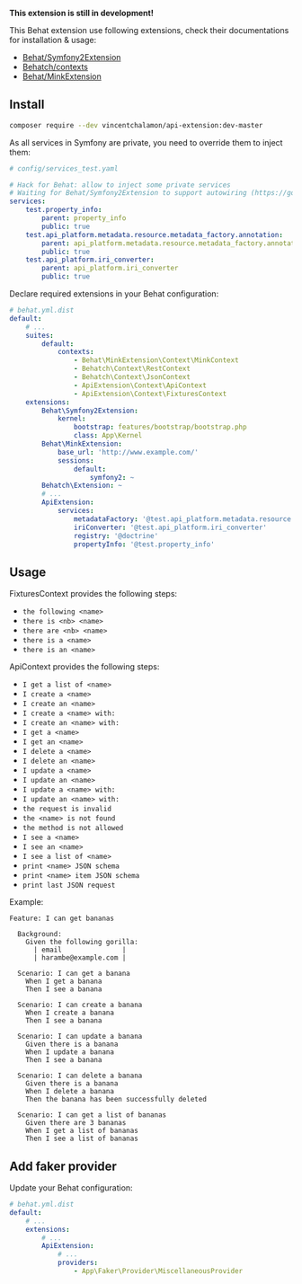 **This extension is still in development!**

This Behat extension use following extensions, check their documentations for installation & usage:
* [Behat/Symfony2Extension](https://github.com/Behat/Symfony2Extension)
* [Behatch/contexts](https://github.com/Behatch/contexts)
* [Behat/MinkExtension](https://github.com/Behat/MinkExtension)

## Install

```bash
composer require --dev vincentchalamon/api-extension:dev-master
```

As all services in Symfony are private, you need to override them to inject them:
```yaml
# config/services_test.yaml

# Hack for Behat: allow to inject some private services
# Waiting for Behat/Symfony2Extension to support autowiring (https://goo.gl/z8BPpG)
services:
    test.property_info:
        parent: property_info
        public: true
    test.api_platform.metadata.resource.metadata_factory.annotation:
        parent: api_platform.metadata.resource.metadata_factory.annotation
        public: true
    test.api_platform.iri_converter:
        parent: api_platform.iri_converter
        public: true
```

Declare required extensions in your Behat configuration:
```yaml
# behat.yml.dist
default:
    # ...
    suites:
        default:
            contexts:
                - Behat\MinkExtension\Context\MinkContext
                - Behatch\Context\RestContext
                - Behatch\Context\JsonContext
                - ApiExtension\Context\ApiContext
                - ApiExtension\Context\FixturesContext
    extensions:
        Behat\Symfony2Extension:
            kernel:
                bootstrap: features/bootstrap/bootstrap.php
                class: App\Kernel
        Behat\MinkExtension:
            base_url: 'http://www.example.com/'
            sessions:
                default:
                    symfony2: ~
        Behatch\Extension: ~
        # ...
        ApiExtension:
            services:
                metadataFactory: '@test.api_platform.metadata.resource.metadata_factory.annotation'
                iriConverter: '@test.api_platform.iri_converter'
                registry: '@doctrine'
                propertyInfo: '@test.property_info'
```

## Usage

FixturesContext provides the following steps:
* `the following <name>`
* `there is <nb> <name>`
* `there are <nb> <name>`
* `there is a <name>`
* `there is an <name>`

ApiContext provides the following steps:
* `I get a list of <name>`
* `I create a <name>`
* `I create an <name>`
* `I create a <name> with:`
* `I create an <name> with:`
* `I get a <name>`
* `I get an <name>`
* `I delete a <name>`
* `I delete an <name>`
* `I update a <name>`
* `I update an <name>`
* `I update a <name> with:`
* `I update an <name> with:`
* `the request is invalid`
* `the <name> is not found`
* `the method is not allowed`
* `I see a <name>`
* `I see an <name>`
* `I see a list of <name>`
* `print <name> JSON schema`
* `print <name> item JSON schema`
* `print last JSON request`

Example:
```gherkin
Feature: I can get bananas

  Background:
    Given the following gorilla:
      | email               |
      | harambe@example.com |

  Scenario: I can get a banana
    When I get a banana
    Then I see a banana

  Scenario: I can create a banana
    When I create a banana
    Then I see a banana

  Scenario: I can update a banana
    Given there is a banana
    When I update a banana
    Then I see a banana

  Scenario: I can delete a banana
    Given there is a banana
    When I delete a banana
    Then the banana has been successfully deleted

  Scenario: I can get a list of bananas
    Given there are 3 bananas
    When I get a list of bananas
    Then I see a list of bananas
```

## Add faker provider

Update your Behat configuration:
```yaml
# behat.yml.dist
default:
    # ...
    extensions:
        # ...
        ApiExtension:
            # ...
            providers:
                - App\Faker\Provider\MiscellaneousProvider
```
